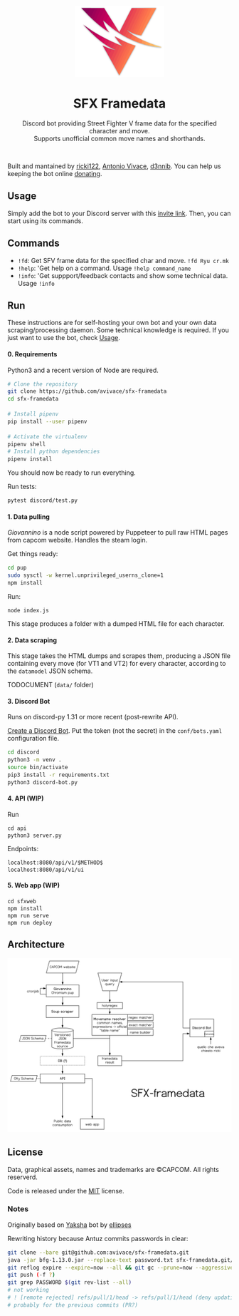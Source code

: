 
<div align="center">
    <img src=".github/logo-trim-shadow.png" height="160">
    <h1>SFX Framedata </h1>
    <p>
        Discord bot providing Street Fighter V frame data for the specified character and move. <br> Supports unofficial common move names and shorthands.
    </p>
    <br>
</div>

Built and mantained by [ricki122](https://twitter.com/ricki122), [Antonio Vivace](https://twitter.com/avivace4), [d3nnib](https://twitter.com/dennibevilacqua). You can help us keeping the bot online [donating](https://paypal.me/avivace4).

## Usage

Simply add the bot to your Discord server with this [invite link](https://discordapp.com/oauth2/authorize?client_id=679464049691328543&scope=bot&permissions=0x00000c00). Then, you can start using its commands.

## Commands

* `!fd`: 
    Get SFV frame data for the specified char and move. ```!fd Ryu cr.mk```
* `!help`: 'Get help on a command. Usage ```!help command_name```
* `!info`: 'Get suppport/feedback contacts and show some technical data. Usage ```!info```


## Run

These instructions are for self-hosting your own bot and your own data scraping/processing daemon. Some technical knowledge is required.
If you just want to use the bot, check [Usage](#usage).

#### 0. Requirements

Python3 and a recent version of Node are required.

```bash
# Clone the repository
git clone https://github.com/avivace/sfx-framedata
cd sfx-framedata

# Install pipenv
pip install --user pipenv

# Activate the virtualenv
pipenv shell
# Install python dependencies
pipenv install
```

You should now be ready to run everything.

Run tests:
```bash
pytest discord/test.py
```

#### 1. Data pulling

*Giovannino* is a node script powered by Puppeteer to pull raw HTML pages from capcom website. Handles the steam login.

Get things ready:

```bash
cd pup
sudo sysctl -w kernel.unprivileged_userns_clone=1
npm install
```

Run:

```
node index.js
```

This stage produces a folder with a dumped HTML file for each character.

#### 2. Data scraping

This stage takes the HTML dumps and scrapes them, producing a JSON file containing every move (for VT1 and VT2) for every character, according to the `datamodel` JSON schema.

TODOCUMENT (`data/` folder)


#### 3. Discord Bot

Runs on discord-py 1.31 or more recent (post-rewrite API).

[Create a Discord Bot](https://discordpy.readthedocs.io/en/latest/discord.html). Put the token (not the secret) in the `conf/bots.yaml` configuration file.

```bash
cd discord
python3 -m venv .
source bin/activate
pip3 install -r requirements.txt
python3 discord-bot.py
```
#### 4. API (WIP)

Run

```
cd api
python3 server.py
```

Endpoints:

```
localhost:8080/api/v1/$METHOD$
localhost:8080/api/v1/ui
```

#### 5. Web app (WIP)

```
cd sfxweb
npm install
npm run serve
npm run deploy
```


## Architecture

<img src=".github/sfx.svg">

## License

Data, graphical assets, names and trademarks are &copy;CAPCOM. All rights reserverd.

Code is released under the [MIT](LICENSE) license.

### Notes

Originally based on [Yaksha](https://github.com/ellipses/Yaksha) bot by [ellipses](https://github.com/ellipses)


Rewriting history because Antuz commits passwords in clear:

```bash
git clone --bare git@github.com:avivace/sfx-framedata.git
java -jar bfg-1.13.0.jar --replace-text password.txt sfx-framedata.git/
git reflog expire --expire=now --all && git gc --prune=now --aggressive
git push (-f ?)
git grep PASSWORD $(git rev-list --all)
# not working 
# ! [remote rejected] refs/pull/1/head -> refs/pull/1/head (deny updating a hidden ref)
# probably for the previous commits (PR?)

```
